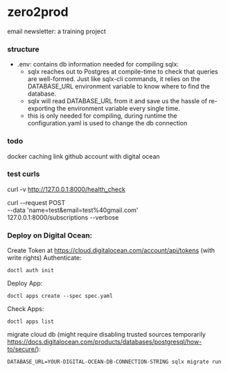 # zero2prod

email newsletter: a training project

### structure
* .env:  contains db information needed for compiling sqlx:
  * sqlx reaches out to Postgres at compile-time to check that queries are well-formed. Just like sqlx-cli commands, it relies on the DATABASE_URL environment variable to know where to find the database.
  * sqlx will read DATABASE_URL from it and save us the hassle of re-exporting the environment variable every single time.
  * this is only needed for compiling, during runtime the configuration.yaml is used to change the db connection

### todo

docker caching
link github account with digital ocean


### test curls
curl -v http://127.0.0.1:8000/health_check

curl --request POST \
--data 'name=test&email=test%40gmail.com' \
127.0.0.1:8000/subscriptions --verbose


### Deploy on Digital Ocean:
Create Token at https://cloud.digitalocean.com/account/api/tokens (with write rights)
Authenticate:

    doctl auth init 

Deploy App:

    doctl apps create --spec spec.yaml 

Check Apps:

    doctl apps list 


migrate cloud db (might require disabling trusted sources temporarily https://docs.digitalocean.com/products/databases/postgresql/how-to/secure/):

    DATABASE_URL=YOUR-DIGITAL-OCEAN-DB-CONNECTION-STRING sqlx migrate run
